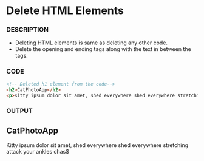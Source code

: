 # Delete HTML Elements

### DESCRIPTION
* Deleting HTML elements is same as deleting any other code.
* Delete the opening and ending tags along with the text in between the tags.

### CODE
```html
<!-- Deleted h1 element from the code-->
<h2>CatPhotoApp</h2>
<p>Kitty ipsum dolor sit amet, shed everywhere shed everywhere stretching attack your ankles chas$
```

### OUTPUT
<!-- Deleted h1 element from the code-->
<h2>CatPhotoApp</h2>
<p>Kitty ipsum dolor sit amet, shed everywhere shed everywhere stretching attack your ankles chas$


